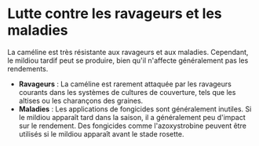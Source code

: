 # Lutte contre les ravageurs et les maladies

La caméline est très résistante aux ravageurs et aux maladies. Cependant, le mildiou tardif peut se produire, bien qu'il n'affecte généralement pas les rendements.

- **Ravageurs** : La caméline est rarement attaquée par les ravageurs courants dans les systèmes de cultures de couverture, tels que les altises ou les charançons des graines.
- **Maladies** : Les applications de fongicides sont généralement inutiles. Si le mildiou apparaît tard dans la saison, il a généralement peu d'impact sur le rendement. Des fongicides comme l'azoxystrobine peuvent être utilisés si le mildiou apparaît avant le stade rosette.